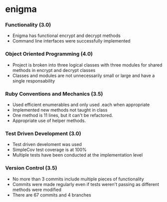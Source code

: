 # enigma

### Functionality (3.0)
- Enigma has functional encrypt and decrypt methods
- Command line interfaces were successfully implemented

### Object Oriented Programming (4.0)
- Project is broken into three logical classes with three modules for shared methods in encrypt and decrypt classes
- Classes and modules are not unnecessarily small or large and have a single responsability

### Ruby Conventions and Mechanics (3.5)
- Used efficient enumerables and only used .each when appropriate
- Implemented new methods not taught in class
- One method is 11 lines, but it can't be refactored.
- Appropriate use of helper methods.

### Test Driven Development (3.0)
- Test driven develoment was used
- SimpleCov test coverage is at 100%
- Multiple tests have been conducted at the implementation level

### Version Control (3.5)
- No more than 3 commits include multiple pieces of functionality
- Commits were made regularly even if tests weren't passing as different methods were modified
- There are 67 commits and 4 branches
